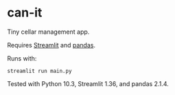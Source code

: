 # can-it

Tiny cellar management app.

Requires [Streamlit](https://streamlit.io/) and [pandas](https://pandas.pydata.org).

Runs with:

```
streamlit run main.py
```

Tested with Python 10.3, Streamlit 1.36, and pandas 2.1.4.

